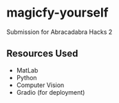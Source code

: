 # magicfy-yourself

Submission for Abracadabra Hacks 2


## Resources Used
- MatLab
- Python
- Computer Vision 
- Gradio (for deployment)
